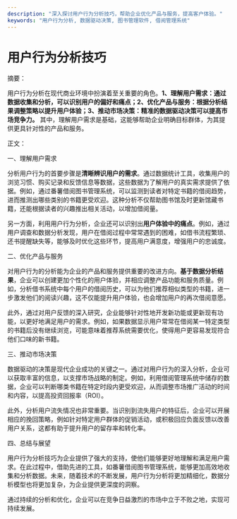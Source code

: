 ```yaml
---
description: "深入探讨用户行为分析技巧，帮助企业优化产品与服务，提高客户体验。"
keywords: "用户行为分析, 数据驱动决策, 图书管理软件, 借阅管理系统"
---
```

# 用户行为分析技巧

摘要：

用户行为分析在现代商业环境中扮演着至关重要的角色。**1、理解用户需求：通过数据收集和分析，可以识别用户的偏好和痛点；2、优化产品与服务：根据分析结果调整策略以提升用户体验；3、推动市场决策：精准的数据驱动决策可以提高市场竞争力。** 其中，理解用户需求是基础，这能够帮助企业明确目标群体，为其提供更具针对性的产品和服务。

正文：

一、理解用户需求

分析用户行为的首要步骤是**清晰辨识用户的需求**。通过数据统计工具，收集用户的浏览习惯、购买记录和反馈信息等数据，这些数据为了解用户的真实需求提供了依据。例如，通过番薯借阅图书管理系统，可以监测到读者对特定书籍的借阅趋势，进而推测出哪些类别的书籍更受欢迎。这种分析不仅帮助图书馆及时更新馆藏书籍，还能根据读者的兴趣推出相关活动，以增加借阅量。

另一方面，利用用户行为分析，企业还可以识别出**用户体验中的痛点**。例如，通过用户调查和数据分析发现，用户在借阅过程中常常遇到的困难，如借书流程繁琐、还书提醒缺失等，能够及时优化这些环节，提高用户满意度，增强用户的忠诚度。

二、优化产品与服务

对用户行为的分析能为企业的产品和服务提供重要的改进方向。**基于数据分析结果**，企业可以创建更加个性化的用户体验，并相应调整产品功能和服务质量。例如，分析借书系统中每个用户的借阅历史，可以为他们推荐相似类型的书籍，进一步激发他们的阅读兴趣，这不仅能提升用户体验，也会增加用户的再次借阅意愿。

此外，通过对用户反馈的深入研究，企业能够针对性地开发新功能或更新现有功能，以更好地满足用户的需求。例如，如果数据显示用户常常在借阅某一特定类型的书籍后没有继续浏览，可能意味着推荐系统需要优化，使得用户更容易发现符合他们口味的新书籍。

三、推动市场决策

数据驱动的决策是现代企业成功的关键之一。通过对用户行为的深入分析，企业可以获取丰富的信息，以支撑市场战略的制定。例如，利用借阅管理系统中储存的数据，企业可以判断哪类书籍在特定时段内更受欢迎，从而调整市场推广活动的时间和内容，以提高投资回报率（ROI）。

此外，分析用户流失情况也非常重要。当识别到流失用户的特征后，企业可以开展相应的挽回策略，例如针对特定用户群体的促销活动，或积极回应负面反馈以改善用户关系，这都有助于提升用户的留存率和转化率。

四、总结与展望

用户行为分析技巧为企业提供了强大的支持，使他们能够更好地理解和满足用户需求。在此过程中，借助先进的工具，如番薯借阅图书管理系统，能够更加高效地收集和分析数据。未来，随着技术的不断发展，用户行为分析将更加精细化，数据分析模型也将更加复杂，为企业提供更深度的洞察。

通过持续的分析和优化，企业可以在竞争日益激烈的市场中立于不败之地，实现可持续发展。
